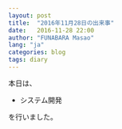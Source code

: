 ```yaml
---
layout: post
title:  "2016年11月28日の出来事"
date:   2016-11-28 22:00
author: "FUNABARA Masao"
lang: "ja"
categories: blog
tags: diary
---
```


本日は、

* システム開発

を行いました。
